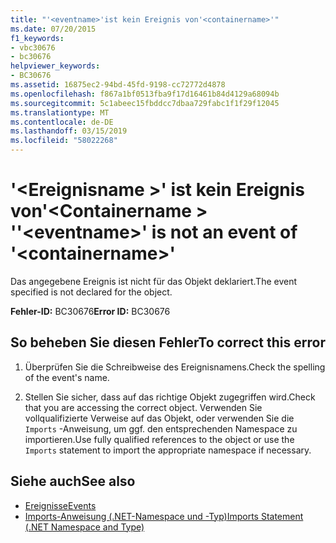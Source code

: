 ```yaml
---
title: "'<eventname>'ist kein Ereignis von'<containername>'"
ms.date: 07/20/2015
f1_keywords:
- vbc30676
- bc30676
helpviewer_keywords:
- BC30676
ms.assetid: 16875ec2-94bd-45fd-9198-cc72772d4878
ms.openlocfilehash: f867a1bf0513fba9f17d16461b84d4129a68094b
ms.sourcegitcommit: 5c1abeec15fbddcc7dbaa729fabc1f1f29f12045
ms.translationtype: MT
ms.contentlocale: de-DE
ms.lasthandoff: 03/15/2019
ms.locfileid: "58022268"
---
```

# <a name="eventname-is-not-an-event-of-containername"></a><span data-ttu-id="2d431-102">'\<Ereignisname >' ist kein Ereignis von'\<Containername > '</span><span class="sxs-lookup"><span data-stu-id="2d431-102">'\<eventname>' is not an event of '\<containername>'</span></span>
<span data-ttu-id="2d431-103">Das angegebene Ereignis ist nicht für das Objekt deklariert.</span><span class="sxs-lookup"><span data-stu-id="2d431-103">The event specified is not declared for the object.</span></span>  
  
 <span data-ttu-id="2d431-104">**Fehler-ID:** BC30676</span><span class="sxs-lookup"><span data-stu-id="2d431-104">**Error ID:** BC30676</span></span>  
  
## <a name="to-correct-this-error"></a><span data-ttu-id="2d431-105">So beheben Sie diesen Fehler</span><span class="sxs-lookup"><span data-stu-id="2d431-105">To correct this error</span></span>  
  
1.  <span data-ttu-id="2d431-106">Überprüfen Sie die Schreibweise des Ereignisnamens.</span><span class="sxs-lookup"><span data-stu-id="2d431-106">Check the spelling of the event's name.</span></span>  
  
2.  <span data-ttu-id="2d431-107">Stellen Sie sicher, dass auf das richtige Objekt zugegriffen wird.</span><span class="sxs-lookup"><span data-stu-id="2d431-107">Check that you are accessing the correct object.</span></span> <span data-ttu-id="2d431-108">Verwenden Sie vollqualifizierte Verweise auf das Objekt, oder verwenden Sie die `Imports` -Anweisung, um ggf. den entsprechenden Namespace zu importieren.</span><span class="sxs-lookup"><span data-stu-id="2d431-108">Use fully qualified references to the object or use the `Imports` statement to import the appropriate namespace if necessary.</span></span>  
  
## <a name="see-also"></a><span data-ttu-id="2d431-109">Siehe auch</span><span class="sxs-lookup"><span data-stu-id="2d431-109">See also</span></span>

- [<span data-ttu-id="2d431-110">Ereignisse</span><span class="sxs-lookup"><span data-stu-id="2d431-110">Events</span></span>](../../visual-basic/programming-guide/language-features/events/index.md)
- [<span data-ttu-id="2d431-111">Imports-Anweisung (.NET-Namespace und -Typ)</span><span class="sxs-lookup"><span data-stu-id="2d431-111">Imports Statement (.NET Namespace and Type)</span></span>](../../visual-basic/language-reference/statements/imports-statement-net-namespace-and-type.md)
